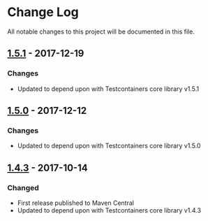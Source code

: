 # Change Log
All notable changes to this project will be documented in this file.

## [1.5.1] - 2017-12-19
### Changes
- Updated to depend upon with Testcontainers core library v1.5.1

## [1.5.0] - 2017-12-12
### Changes
- Updated to depend upon with Testcontainers core library v1.5.0

## [1.4.3] - 2017-10-14
### Changed
- First release published to Maven Central
- Updated to depend upon with Testcontainers core library v1.4.3

[1.5.1]: https://github.com/testcontainers/testcontainers-java-module-localstack/releases/tag/1.5.1
[1.5.0]: https://github.com/testcontainers/testcontainers-java-module-localstack/releases/tag/1.5.0
[1.4.3]: https://github.com/testcontainers/testcontainers-java-module-localstack/releases/tag/1.4.3